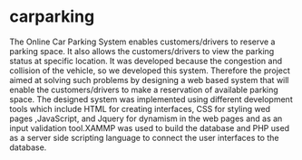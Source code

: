 # carparking
The Online Car Parking System enables 
customers/drivers to reserve a parking space. It also allows the customers/drivers to view the
parking status at specific location. It was developed because the congestion and collision 
of the vehicle, so we developed this system.
Therefore the project aimed at solving such problems by designing a web based system that will 
enable the customers/drivers to make a reservation of available parking space.
The designed system was implemented using different development tools which include HTML 
for creating interfaces, CSS for styling wed pages ,JavaScript, and Jquery for dynamism 
in the web pages and as an input validation tool.XAMMP was used to build the database and 
PHP used as a server side scripting language to connect the user interfaces to the database.

